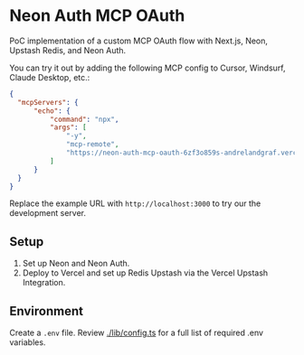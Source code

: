 # Neon Auth MCP OAuth

PoC implementation of a custom MCP OAuth flow with Next.js, Neon, Upstash Redis, and Neon Auth.

You can try it out by adding the following MCP config to Cursor, Windsurf, Claude Desktop, etc.:

```json
{
  "mcpServers": {
      "echo": {
          "command": "npx",
          "args": [
              "-y",
              "mcp-remote",
              "https://neon-auth-mcp-oauth-6zf3o859s-andrelandgraf.vercel.app"
          ]
      }
  }
}
```

Replace the example URL with `http://localhost:3000` to try our the development server.

## Setup

1. Set up Neon and Neon Auth.
2. Deploy to Vercel and set up Redis Upstash via the Vercel Upstash Integration.

## Environment

Create a `.env` file.  Review [./lib/config.ts](./lib/config.ts) for a full list of required .env variables.